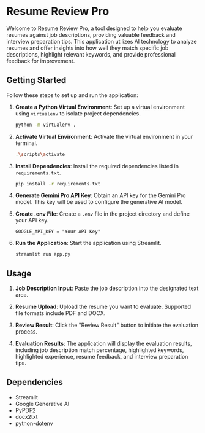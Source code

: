# Resume Review Pro

Welcome to Resume Review Pro, a tool designed to help you evaluate resumes against job descriptions, providing valuable feedback and interview preparation tips. This application utilizes AI technology to analyze resumes and offer insights into how well they match specific job descriptions, highlight relevant keywords, and provide professional feedback for improvement.

## Getting Started

Follow these steps to set up and run the application:

1. **Create a Python Virtual Environment**: Set up a virtual environment using `virtualenv` to isolate project dependencies.
   ```bash
   python -m virtualenv .
   ```

2. **Activate Virtual Environment**: Activate the virtual environment in your terminal.
   ```bash
   .\scripts\activate
   ```

3. **Install Dependencies**: Install the required dependencies listed in `requirements.txt`.
   ```bash
   pip install -r requirements.txt
   ```

4. **Generate Gemini Pro API Key**: Obtain an API key for the Gemini Pro model. This key will be used to configure the generative AI model.

5. **Create .env File**: Create a `.env` file in the project directory and define your API key.
   ```plaintext
   GOOGLE_API_KEY = "Your API Key"
   ```

6. **Run the Application**: Start the application using Streamlit.
   ```bash
   streamlit run app.py
   ```

## Usage

1. **Job Description Input**: Paste the job description into the designated text area.

2. **Resume Upload**: Upload the resume you want to evaluate. Supported file formats include PDF and DOCX.

3. **Review Result**: Click the "Review Result" button to initiate the evaluation process.

4. **Evaluation Results**: The application will display the evaluation results, including job description match percentage, highlighted keywords, highlighted experience, resume feedback, and interview preparation tips.

## Dependencies

- Streamlit
- Google Generative AI
- PyPDF2
- docx2txt
- python-dotenv


